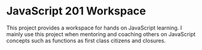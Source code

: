 JavaScript 201 Workspace
========================

This project provides a workspace for hands on JavaScript learning.
I mainly use this project when mentoring and coaching others on
JavaScript concepts such as functions as first class citizens and
closures.